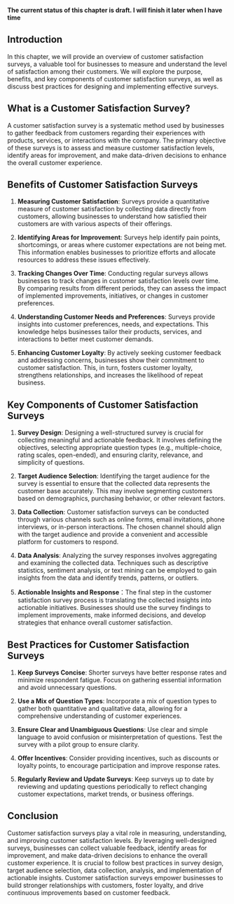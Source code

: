 **The current status of this chapter is draft. I will finish it later when I have time**

Introduction
------------

In this chapter, we will provide an overview of customer satisfaction surveys, a valuable tool for businesses to measure and understand the level of satisfaction among their customers. We will explore the purpose, benefits, and key components of customer satisfaction surveys, as well as discuss best practices for designing and implementing effective surveys.

What is a Customer Satisfaction Survey?
---------------------------------------

A customer satisfaction survey is a systematic method used by businesses to gather feedback from customers regarding their experiences with products, services, or interactions with the company. The primary objective of these surveys is to assess and measure customer satisfaction levels, identify areas for improvement, and make data-driven decisions to enhance the overall customer experience.

Benefits of Customer Satisfaction Surveys
-----------------------------------------

1. **Measuring Customer Satisfaction**: Surveys provide a quantitative measure of customer satisfaction by collecting data directly from customers, allowing businesses to understand how satisfied their customers are with various aspects of their offerings.

2. **Identifying Areas for Improvement**: Surveys help identify pain points, shortcomings, or areas where customer expectations are not being met. This information enables businesses to prioritize efforts and allocate resources to address these issues effectively.

3. **Tracking Changes Over Time**: Conducting regular surveys allows businesses to track changes in customer satisfaction levels over time. By comparing results from different periods, they can assess the impact of implemented improvements, initiatives, or changes in customer preferences.

4. **Understanding Customer Needs and Preferences**: Surveys provide insights into customer preferences, needs, and expectations. This knowledge helps businesses tailor their products, services, and interactions to better meet customer demands.

5. **Enhancing Customer Loyalty**: By actively seeking customer feedback and addressing concerns, businesses show their commitment to customer satisfaction. This, in turn, fosters customer loyalty, strengthens relationships, and increases the likelihood of repeat business.

Key Components of Customer Satisfaction Surveys
-----------------------------------------------

1. **Survey Design**: Designing a well-structured survey is crucial for collecting meaningful and actionable feedback. It involves defining the objectives, selecting appropriate question types (e.g., multiple-choice, rating scales, open-ended), and ensuring clarity, relevance, and simplicity of questions.

2. **Target Audience Selection**: Identifying the target audience for the survey is essential to ensure that the collected data represents the customer base accurately. This may involve segmenting customers based on demographics, purchasing behavior, or other relevant factors.

3. **Data Collection**: Customer satisfaction surveys can be conducted through various channels such as online forms, email invitations, phone interviews, or in-person interactions. The chosen channel should align with the target audience and provide a convenient and accessible platform for customers to respond.

4. **Data Analysis**: Analyzing the survey responses involves aggregating and examining the collected data. Techniques such as descriptive statistics, sentiment analysis, or text mining can be employed to gain insights from the data and identify trends, patterns, or outliers.

5. **Actionable Insights and Response**：The final step in the customer satisfaction survey process is translating the collected insights into actionable initiatives. Businesses should use the survey findings to implement improvements, make informed decisions, and develop strategies that enhance overall customer satisfaction.

Best Practices for Customer Satisfaction Surveys
------------------------------------------------

1. **Keep Surveys Concise**: Shorter surveys have better response rates and minimize respondent fatigue. Focus on gathering essential information and avoid unnecessary questions.

2. **Use a Mix of Question Types**: Incorporate a mix of question types to gather both quantitative and qualitative data, allowing for a comprehensive understanding of customer experiences.

3. **Ensure Clear and Unambiguous Questions**: Use clear and simple language to avoid confusion or misinterpretation of questions. Test the survey with a pilot group to ensure clarity.

4. **Offer Incentives**: Consider providing incentives, such as discounts or loyalty points, to encourage participation and improve response rates.

5. **Regularly Review and Update Surveys**: Keep surveys up to date by reviewing and updating questions periodically to reflect changing customer expectations, market trends, or business offerings.

Conclusion
----------

Customer satisfaction surveys play a vital role in measuring, understanding, and improving customer satisfaction levels. By leveraging well-designed surveys, businesses can collect valuable feedback, identify areas for improvement, and make data-driven decisions to enhance the overall customer experience. It is crucial to follow best practices in survey design, target audience selection, data collection, analysis, and implementation of actionable insights. Customer satisfaction surveys empower businesses to build stronger relationships with customers, foster loyalty, and drive continuous improvements based on customer feedback.
